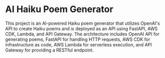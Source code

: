 # AI Haiku Poem Generator

This project is an AI-powered Haiku poem generator that utilizes OpenAI's API to create Haiku poems and is deployed as an API using FastAPI, AWS CDK, Lambda, and API Gateway. The architecture includes OpenAI API for generating poems, FastAPI for handling HTTP requests, AWS CDK for infrastructure as code, AWS Lambda for serverless execution, and API Gateway for providing a RESTful endpoint.
